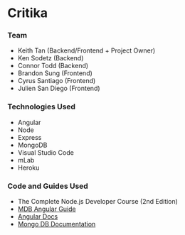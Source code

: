 # Critika
### Team
* Keith Tan (Backend/Frontend + Project Owner)
* Ken Sodetz (Backend)
* Connor Todd (Backend)
* Brandon Sung (Frontend)
* Cyrus Santiago (Frontend)
* Julien San Diego (Frontend)

### Technologies Used
* Angular
* Node
* Express
* MongoDB
* Visual Studio Code
* mLab
* Heroku

### Code and Guides Used
* The Complete Node.js Developer Course (2nd Edition)
* [MDB Angular Guide](https://mdbootstrap.com/docs/angular/)
* [Angular Docs](https://angular.io/docs)
* [Mongo DB Documentation](https://docs.mongodb.com/manual/)
